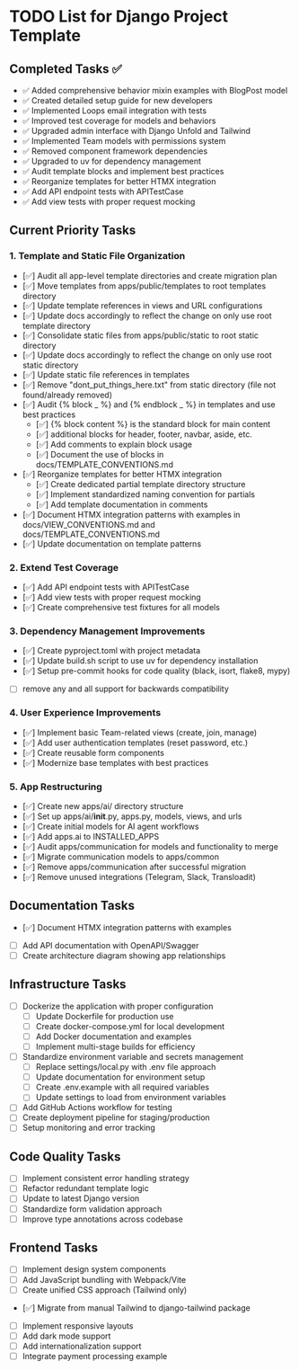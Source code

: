 # TODO List for Django Project Template

## Completed Tasks ✅
- ✅ Added comprehensive behavior mixin examples with BlogPost model
- ✅ Created detailed setup guide for new developers
- ✅ Implemented Loops email integration with tests
- ✅ Improved test coverage for models and behaviors
- ✅ Upgraded admin interface with Django Unfold and Tailwind
- ✅ Implemented Team models with permissions system
- ✅ Removed component framework dependencies
- ✅ Upgraded to uv for dependency management
- ✅ Audit template blocks and implement best practices
- ✅ Reorganize templates for better HTMX integration
- ✅ Add API endpoint tests with APITestCase
- ✅ Add view tests with proper request mocking

## Current Priority Tasks

### 1. Template and Static File Organization
- [✅] Audit all app-level template directories and create migration plan
- [✅] Move templates from apps/public/templates to root templates directory
- [✅] Update template references in views and URL configurations
- [✅] Update docs accordingly to reflect the change on only use root template directory
- [✅] Consolidate static files from apps/public/static to root static directory
- [✅] Update docs accordingly to reflect the change on only use root static directory
- [✅] Update static file references in templates
- [✅] Remove "dont_put_things_here.txt" from static directory (file not found/already removed)
- [✅] Audit {% block _ %} and {% endblock _ %} in templates and use best practices
  - [✅] {% block content %} is the standard block for main content
  - [✅] additional blocks for header, footer, navbar, aside, etc.
  - [✅] Add comments to explain block usage
  - [✅] Document the use of blocks in docs/TEMPLATE_CONVENTIONS.md
- [✅] Reorganize templates for better HTMX integration
  - [✅] Create dedicated partial template directory structure
  - [✅] Implement standardized naming convention for partials
  - [✅] Add template documentation in comments
- [✅] Document HTMX integration patterns with examples in docs/VIEW_CONVENTIONS.md and docs/TEMPLATE_CONVENTIONS.md
- [✅] Update documentation on template patterns

### 2. Extend Test Coverage
- [✅] Add API endpoint tests with APITestCase
- [✅] Add view tests with proper request mocking
- [✅] Create comprehensive test fixtures for all models

### 3. Dependency Management Improvements
- [✅] Create pyproject.toml with project metadata
- [✅] Update build.sh script to use uv for dependency installation
- [✅] Setup pre-commit hooks for code quality (black, isort, flake8, mypy)
- [ ] remove any and all support for backwards compatibility

### 4. User Experience Improvements
- [✅] Implement basic Team-related views (create, join, manage)
- [✅] Add user authentication templates (reset password, etc.)
- [✅] Create reusable form components
- [✅] Modernize base templates with best practices

### 5. App Restructuring
- [✅] Create new apps/ai/ directory structure 
- [✅] Set up apps/ai/__init__.py, apps.py, models, views, and urls
- [✅] Create initial models for AI agent workflows
- [✅] Add apps.ai to INSTALLED_APPS
- [✅] Audit apps/communication for models and functionality to merge
- [✅] Migrate communication models to apps/common
- [✅] Remove apps/communication after successful migration
- [✅] Remove unused integrations (Telegram, Slack, Transloadit)

## Documentation Tasks
- [✅] Document HTMX integration patterns with examples
- [ ] Add API documentation with OpenAPI/Swagger
- [ ] Create architecture diagram showing app relationships

## Infrastructure Tasks
- [ ] Dockerize the application with proper configuration
  - [ ] Update Dockerfile for production use
  - [ ] Create docker-compose.yml for local development
  - [ ] Add Docker documentation and examples
  - [ ] Implement multi-stage builds for efficiency
- [ ] Standardize environment variable and secrets management
  - [ ] Replace settings/local.py with .env file approach
  - [ ] Update documentation for environment setup
  - [ ] Create .env.example with all required variables
  - [ ] Update settings to load from environment variables
- [ ] Add GitHub Actions workflow for testing
- [ ] Create deployment pipeline for staging/production
- [ ] Setup monitoring and error tracking

## Code Quality Tasks
- [ ] Implement consistent error handling strategy
- [ ] Refactor redundant template logic
- [ ] Update to latest Django version
- [ ] Standardize form validation approach
- [ ] Improve type annotations across codebase

## Frontend Tasks
- [ ] Implement design system components
- [ ] Add JavaScript bundling with Webpack/Vite
- [ ] Create unified CSS approach (Tailwind only)
- [✅] Migrate from manual Tailwind to django-tailwind package
- [ ] Implement responsive layouts
- [ ] Add dark mode support
- [ ] Add internationalization support
- [ ] Integrate payment processing example